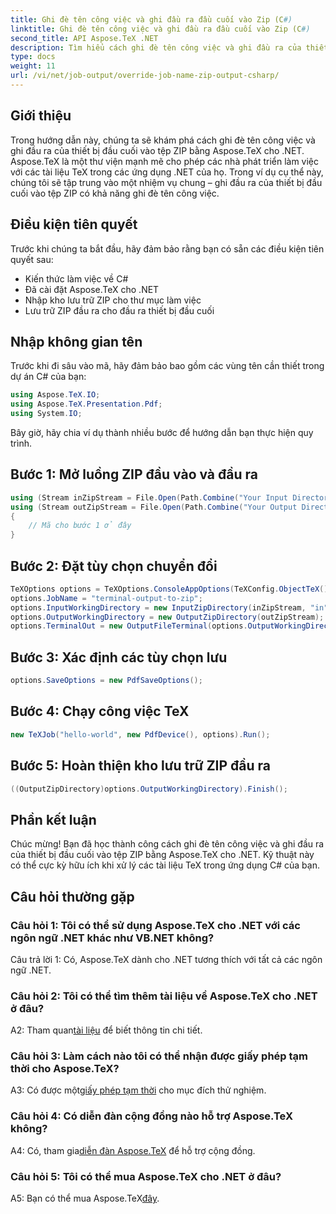 ```yaml
---
title: Ghi đè tên công việc và ghi đầu ra đầu cuối vào Zip (C#)
linktitle: Ghi đè tên công việc và ghi đầu ra đầu cuối vào Zip (C#)
second_title: API Aspose.TeX .NET
description: Tìm hiểu cách ghi đè tên công việc và ghi đầu ra của thiết bị đầu cuối vào tệp ZIP bằng Aspose.TeX cho .NET. Hướng dẫn từng bước với các ví dụ về C#.
type: docs
weight: 11
url: /vi/net/job-output/override-job-name-zip-output-csharp/
---
```

## Giới thiệu

Trong hướng dẫn này, chúng ta sẽ khám phá cách ghi đè tên công việc và ghi đầu ra của thiết bị đầu cuối vào tệp ZIP bằng Aspose.TeX cho .NET. Aspose.TeX là một thư viện mạnh mẽ cho phép các nhà phát triển làm việc với các tài liệu TeX trong các ứng dụng .NET của họ. Trong ví dụ cụ thể này, chúng tôi sẽ tập trung vào một nhiệm vụ chung – ghi đầu ra của thiết bị đầu cuối vào tệp ZIP có khả năng ghi đè tên công việc.

## Điều kiện tiên quyết

Trước khi chúng ta bắt đầu, hãy đảm bảo rằng bạn có sẵn các điều kiện tiên quyết sau:

- Kiến thức làm việc về C#
- Đã cài đặt Aspose.TeX cho .NET
- Nhập kho lưu trữ ZIP cho thư mục làm việc
- Lưu trữ ZIP đầu ra cho đầu ra thiết bị đầu cuối

## Nhập không gian tên

Trước khi đi sâu vào mã, hãy đảm bảo bao gồm các vùng tên cần thiết trong dự án C# của bạn:

```csharp
using Aspose.TeX.IO;
using Aspose.TeX.Presentation.Pdf;
using System.IO;
```

Bây giờ, hãy chia ví dụ thành nhiều bước để hướng dẫn bạn thực hiện quy trình.

## Bước 1: Mở luồng ZIP đầu vào và đầu ra

```csharp
using (Stream inZipStream = File.Open(Path.Combine("Your Input Directory", "zip-in.zip"), FileMode.Open))
using (Stream outZipStream = File.Open(Path.Combine("Your Output Directory", "terminal-out-to-zip.zip"), FileMode.Create))
{
    // Mã cho bước 1 ở đây
}
```

## Bước 2: Đặt tùy chọn chuyển đổi

```csharp
TeXOptions options = TeXOptions.ConsoleAppOptions(TeXConfig.ObjectTeX());
options.JobName = "terminal-output-to-zip";
options.InputWorkingDirectory = new InputZipDirectory(inZipStream, "in");
options.OutputWorkingDirectory = new OutputZipDirectory(outZipStream);
options.TerminalOut = new OutputFileTerminal(options.OutputWorkingDirectory);
```

## Bước 3: Xác định các tùy chọn lưu

```csharp
options.SaveOptions = new PdfSaveOptions();
```

## Bước 4: Chạy công việc TeX

```csharp
new TeXJob("hello-world", new PdfDevice(), options).Run();
```

## Bước 5: Hoàn thiện kho lưu trữ ZIP đầu ra

```csharp
((OutputZipDirectory)options.OutputWorkingDirectory).Finish();
```

## Phần kết luận

Chúc mừng! Bạn đã học thành công cách ghi đè tên công việc và ghi đầu ra của thiết bị đầu cuối vào tệp ZIP bằng Aspose.TeX cho .NET. Kỹ thuật này có thể cực kỳ hữu ích khi xử lý các tài liệu TeX trong ứng dụng C# của bạn.

## Câu hỏi thường gặp

### Câu hỏi 1: Tôi có thể sử dụng Aspose.TeX cho .NET với các ngôn ngữ .NET khác như VB.NET không?

Câu trả lời 1: Có, Aspose.TeX dành cho .NET tương thích với tất cả các ngôn ngữ .NET.

### Câu hỏi 2: Tôi có thể tìm thêm tài liệu về Aspose.TeX cho .NET ở đâu?

 A2: Tham quan[tài liệu](https://reference.aspose.com/tex/net/) để biết thông tin chi tiết.

### Câu hỏi 3: Làm cách nào tôi có thể nhận được giấy phép tạm thời cho Aspose.TeX?

 A3: Có được một[giấy phép tạm thời](https://purchase.aspose.com/temporary-license/) cho mục đích thử nghiệm.

### Câu hỏi 4: Có diễn đàn cộng đồng nào hỗ trợ Aspose.TeX không?

 A4: Có, tham gia[diễn đàn Aspose.TeX](https://forum.aspose.com/c/tex/47) để hỗ trợ cộng đồng.

### Câu hỏi 5: Tôi có thể mua Aspose.TeX cho .NET ở đâu?

 A5: Bạn có thể mua Aspose.TeX[đây](https://purchase.aspose.com/buy).